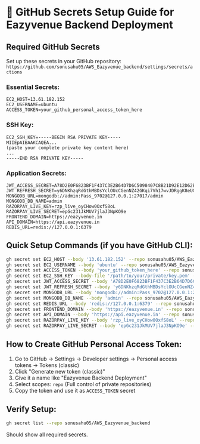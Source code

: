 # 🔐 GitHub Secrets Setup Guide for Eazyvenue Backend Deployment

## Required GitHub Secrets

Set up these secrets in your GitHub repository: `https://github.com/sonusahu05/AWS_Eazyvenue_backend/settings/secrets/actions`

### Essential Secrets:
```
EC2_HOST=13.61.182.152
EC2_USERNAME=ubuntu
ACCESS_TOKEN=your_github_personal_access_token_here
```

### SSH Key:
```
EC2_SSH_KEY=-----BEGIN RSA PRIVATE KEY-----
MIIEpAIBAAKCAQEA...
(paste your complete private key content here)
...
-----END RSA PRIVATE KEY-----
```

### Application Secrets:
```
JWT_ACCESS_SECRET=A78D2E0F6823BF1F437C3E2B64D7D6C5098407C8B21D92E12D62B43527E00A97
JWT_REFRESH_SECRET=y6DNKhzqRdGthMBDsYclOUcCGenNZ42GKqi7Vh17wvJDRggK8eUGD7j4H9swh2G
MONGODB_URL=mongodb://admin:Pass_9702@127.0.0.1:27017/admin
MONGODB_DB_NAME=admin
RAZORPAY_LIVE_KEY=rzp_live_oyCHow0OxfS8oL
RAZORPAY_LIVE_SECRET=epGc231JkMUV7jlaJ3NpKO9e
FRONTEND_DOMAIN=https://eazyvenue.in
API_DOMAIN=https://api.eazyvenue.in
REDIS_URL=redis://127.0.0.1:6379
```

## Quick Setup Commands (if you have GitHub CLI):

```bash
gh secret set EC2_HOST --body '13.61.182.152' --repo sonusahu05/AWS_Eazyvenue_backend
gh secret set EC2_USERNAME --body 'ubuntu' --repo sonusahu05/AWS_Eazyvenue_backend
gh secret set ACCESS_TOKEN --body 'your_github_token_here' --repo sonusahu05/AWS_Eazyvenue_backend
gh secret set EC2_SSH_KEY --body-file '/path/to/your/private/key.pem' --repo sonusahu05/AWS_Eazyvenue_backend
gh secret set JWT_ACCESS_SECRET --body 'A78D2E0F6823BF1F437C3E2B64D7D6C5098407C8B21D92E12D62B43527E00A97' --repo sonusahu05/AWS_Eazyvenue_backend
gh secret set JWT_REFRESH_SECRET --body 'y6DNKhzqRdGthMBDsYclOUcCGenNZ42GKqi7Vh17wvJDRggK8eUGD7j4H9swh2G' --repo sonusahu05/AWS_Eazyvenue_backend
gh secret set MONGODB_URL --body 'mongodb://admin:Pass_9702@127.0.0.1:27017/admin' --repo sonusahu05/AWS_Eazyvenue_backend
gh secret set MONGODB_DB_NAME --body 'admin' --repo sonusahu05/AWS_Eazyvenue_backend
gh secret set REDIS_URL --body 'redis://127.0.0.1:6379' --repo sonusahu05/AWS_Eazyvenue_backend
gh secret set FRONTEND_DOMAIN --body 'https://eazyvenue.in' --repo sonusahu05/AWS_Eazyvenue_backend
gh secret set API_DOMAIN --body 'https://api.eazyvenue.in' --repo sonusahu05/AWS_Eazyvenue_backend
gh secret set RAZORPAY_LIVE_KEY --body 'rzp_live_oyCHow0OxfS8oL' --repo sonusahu05/AWS_Eazyvenue_backend
gh secret set RAZORPAY_LIVE_SECRET --body 'epGc231JkMUV7jlaJ3NpKO9e' --repo sonusahu05/AWS_Eazyvenue_backend
```

## How to Create GitHub Personal Access Token:

1. Go to GitHub → Settings → Developer settings → Personal access tokens → Tokens (classic)
2. Click "Generate new token (classic)"
3. Give it a name like "Eazyvenue Backend Deployment"
4. Select scopes: `repo` (Full control of private repositories)
5. Copy the token and use it as `ACCESS_TOKEN` secret

## Verify Setup:

```bash
gh secret list --repo sonusahu05/AWS_Eazyvenue_backend
```

Should show all required secrets.
